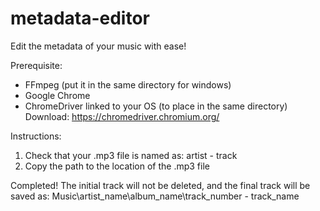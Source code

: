 # metadata-editor
Edit the metadata of your music with ease!

Prerequisite:
 - FFmpeg (put it in the same directory for windows)
 - Google Chrome
 - ChromeDriver linked to your OS (to place in the same directory)
   Download:  https://chromedriver.chromium.org/

Instructions:
1) Check that your .mp3 file is named as: artist - track
2) Copy the path to the location of the .mp3 file

Completed!
The initial track will not be deleted, and the final track will be saved as:
Music\artist_name\album_name\track_number - track_name

